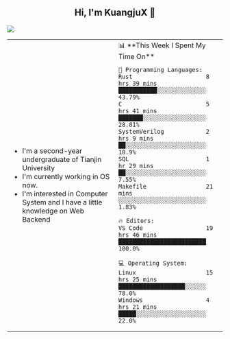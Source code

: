<h2 align="center"> Hi, I'm KuangjuX 👋 </h2>
<p><img src="https://w.wallhaven.cc/full/nz/wallhaven-nz1e8j.jpg"></p>
<table>
    <tr>
        <td valign="center" width="50%">
            <ul>
                <li>I'm a second-year undergraduate of Tianjin University</li>
                <li>I'm currently working in OS now.</li>
                <li>I'm interested in Computer System and I have a little knowledge on Web Backend</li>
            </ul>
        </td>
       <td valign="top" width="50%">
<!--START_SECTION:waka-->
📊 **This Week I Spent My Time On** 

```text
💬 Programming Languages: 
Rust                     8 hrs 39 mins       ███████████░░░░░░░░░░░░░░   43.79% 
C                        5 hrs 41 mins       ███████░░░░░░░░░░░░░░░░░░   28.81% 
SystemVerilog            2 hrs 9 mins        ██░░░░░░░░░░░░░░░░░░░░░░░   10.9% 
SQL                      1 hr 29 mins        ██░░░░░░░░░░░░░░░░░░░░░░░   7.55% 
Makefile                 21 mins             ░░░░░░░░░░░░░░░░░░░░░░░░░   1.83%

🔥 Editors: 
VS Code                  19 hrs 46 mins      █████████████████████████   100.0%

💻 Operating System: 
Linux                    15 hrs 25 mins      ███████████████████░░░░░░   78.0% 
Windows                  4 hrs 21 mins       █████░░░░░░░░░░░░░░░░░░░░   22.0%

```


<!--END_SECTION:waka-->
</td></tr>
</table>


